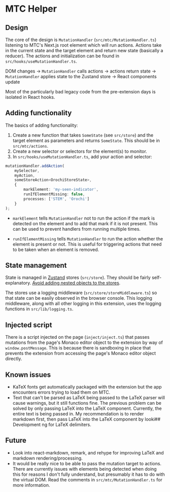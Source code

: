 # MTC Helper

## Design

The core of the design is `MutationHandler` (`src/mtc/MutationHandler.ts`) listening to
MTC's Next.js root element which will run actions. Actions take in the current state and
the target element and return new state (basically a reducer). The actions and
initialization can be found in `src/hooks/useMutationHandler.ts`.

DOM changes -> `MutationHandler` calls actions -> actions return state ->
`MutationHandler` applies state to the Zustand store -> React components update

Most of the particularly bad legacy code from the pre-extension days is isolated in
React hooks.

## Adding functionality

The basics of adding functionality:

1. Create a new function that takes `SomeState` (see `src/store`) and the target element
   as parameters and returns `SomeState`. This should be in `src/mtc/actions`.
2. Create a new selector or selectors for the element(s) to monitor.
3. In `src/hooks/useMutationHandler.ts`, add your action and selector:

```ts
mutationHandler.addAction(
    mySelector,
    myAction,
    someStoreAction<OrochiStoreState>,
    {
        markElement: 'my-seen-indicator',
        runIfElementMissing: false,
        processes: ['STEM', 'Orochi']
    }
);
```

- `markElement` tells `MutationHandler` not to run the action if the mark is detected on
the element and to add that mark if it is not present. This can be used to prevent
handlers from running multiple times.

- `runIfElementMissing` tells `MutationHandler` to run the action whether the element is
 present or not. This is useful for triggering actions that need to be taken when an
 element is removed.

## State management

State is managed in [Zustand](https://github.com/pmndrs/zustand) stores (`src/store`).
They should be fairly self-explanatory. [Avoid adding nested objects to the
stores](https://github.com/pmndrs/zustand/blob/33cd0c0dd15307a98d859b7993c4160fa6f98b0b/docs/guides/updating-state.md#deeply-nested-object).

The stores use a logging middleware (`src/store/storeMiddleware.ts`) so that state can
be easily observed in the browser console. This logging middleware, along with all other
logging in this extension, uses the logging functions in `src/lib/logging.ts`.

## Injected script

There is a script injected on the page (`inject/inject.ts`) that passes mutations from
the page's Monaco editor object to the extension by way of `window.postMessage`. This is
because there is sandboxing in place that prevents the extension from accessing the
page's Monaco editor object directly.

## Known issues

- KaTeX fonts get automatically packaged with the extension but the app encounters
  errors trying to load them on MTC.
- Text that can't be parsed as LaTeX being passed to the LaTeX parser will cause
  warnings, but it still functions fine. The previous problem can be solved by only
  passing LaTeX into the LaTeX component. Currently, the entire text is being passed in.
  My recommendation is to render markdown first, then pass LaTeX into the LaTeX
  component by looki## Development ng for LaTeX delimiters.

## Future

- Look into react-markdown, remark, and rehype for improving LaTeX and markdown
  rendering/processing.
- It would be really nice to be able to pass the mutation target to actions. There are
  currently issues with elements being detected when doing this for reasons I don't
  fully understand, but presumably it has to do with the virtual DOM. Read the comments
  in `src/mtc/MutationHandler.ts` for more information.
